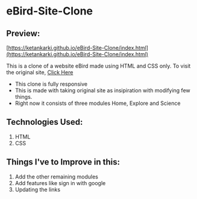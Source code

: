 # eBird-Site-Clone

## Preview:
[https://ketankarki.github.io/eBird-Site-Clone/index.html](https://ketankarki.github.io/eBird-Site-Clone/index.html)

This is a clone of a website eBird made using HTML and CSS only.
To visit the original site, [Click Here](https://ebird.org/home)

* This clone is fully responsive
* This is made with taking original site as insipiration with modifying few things.
* Right now it consists of three modules Home, Explore and Science

## Technologies Used:
1. HTML
2. CSS

## Things I've to Improve in this:
1. Add the other remaining modules
2. Add features like sign in with google
3. Updating the links


